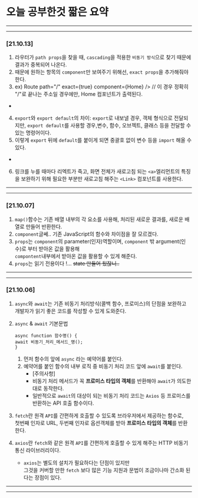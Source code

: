 # 오늘 공부한것 짧은 요약

---
---

### [21.10.13]
1. 라우터가 `path props`을 찾을 때, `cascading`을 적용한 `비동기 방식`으로 찾기 때문에 결과가 중복되어 나온다.
2. 때문에 원하는 항목의 `component`만 보여주기 위해선, `exact props`을 추가해줘야 한다.
3. ex) Route path="/" exact={true} component={Home} /> // 이 경우 정확히 "/"로 끝나는 주소일 경우에만, Home 컴포넌트가 출력된다.
*
4. `export`와 `export default`의 차이: `export`로 내보낼 경우, 객체 형식으로 전달되지만, `export default`를 사용할 경우,변수, 함수, 오브젝트, 클래스 등을 전달할 수 있는 명령어이다.
5. 이렇게 `export` 뒤에 `default`를 붙이게 되면 중괄호 없이 변수 등을 `import` 해올 수 있다.
*
6. 링크를 누를 때마다 리엑트가 죽고, 화면 전체가 새로고침 되는 `<a>`엘리먼트의 특징을 보완하기 위해 필요한 부분만 새로고침 해주는 `<Link>` 컴포넌트를 사용한다.
---
---
### [21.10.07]
1. `map()`함수는 기존 배열 내부의 각 요소를 사용해, 처리된 새로운 결과를, 새로운 배열로 만들어 반환한다.
2. `component`글쎄.. 기존 JavaScript의 함수와 차이점을 잘 모르겠다.
3. `props`는 `component`의 parameter(인자)역할이며, `component` 밖 argument(인수)로 부터 받아온 값을 활용해
   <br>`compontent`내부에서 받아온 값을 활용할 수 있게 해준다.
4. `props`는 읽기 전용이다 !...   ~~state 만들어 뒀잖니..~~
---
---
### [21.10.06]
1. `async`와 `await`는 기존 비동기 처리방식(콜백 함수, 프로미스)의 단점을 보완하고 개발자가 읽기 좋은 코드를 작성할 수 있게 도와준다.
2. `async` & `await` 기본문법
    ```ecmascript 6
   async function 함수명() {
   await 비동기_처리_메서드_명();
   }
   ```

   1. 먼저 함수의 앞에 `async` 라는 예약어를 붙인다.
   2. 예약어를 붙인 함수의 내부 로직 중 비동기 처리 코드 앞에 `await`를 붙인다.
      * [주의사항]
      * 비동기 처리 메서드가 꼭 **프로미스 타입의 객체**를 반환해야 `await`가 의도한 대로 동작한다.
      * 일반적으로 `await`의 대상이 되는 비동기 처리 코드는 `Axios` 등 프로미스를 반환하는 API 호출 함수이다.
3. `fetch`란 원격 `API`를 간편하게 호출할 수 있도록 브라우저에서 제공하는 함수로,<br>
   첫번째 인자로 URL, 두번째 인자로 옵션객체를 받아 **프로미스 타입의 객체**를 반환한다.
4. `axios`란 `fetch`와 같은 원격 `API`를 간편하게 호출할 수 있게 해주는 HTTP 비동기 통신 라이브러리이다.
   * `axios`는 별도의 설치가 필요하다는 단점이 있지만<br>
     그것을 커버할 만한 `fetch` 보다 많은 기능 지원과 문법이 조금이나마 간소화 된다는 장점이 있다.
---
---